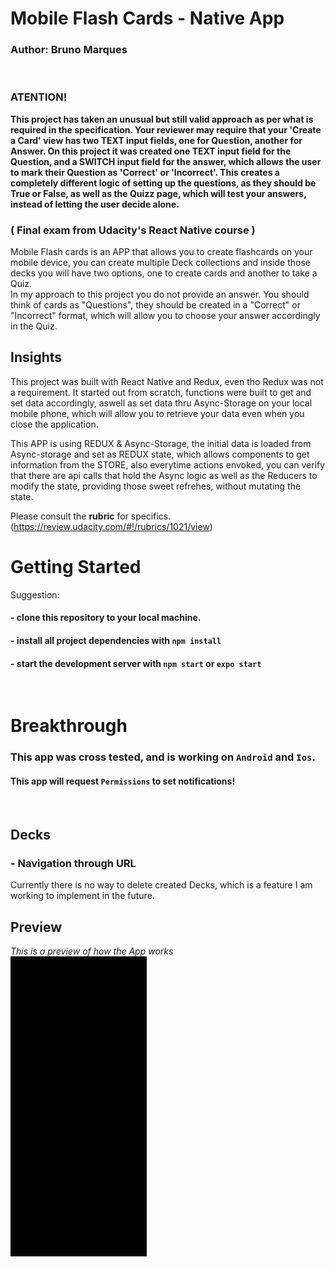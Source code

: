 # Mobile Flash Cards - Native App


### Author: Bruno Marques
<br />

### ATENTION! 

**This project has taken an unusual but still valid approach as per what is required in the specification. Your reviewer may require that your 'Create a Card' view has two TEXT input fields, one for Question, another for Answer.
On this project it was created one TEXT input field for the Question, and a SWITCH input field for the answer, which allows the user to mark their Question as 'Correct' or 'Incorrect'.
This creates a completely different logic of setting up the questions, as they should be True or False, as well as the Quizz page, which will test your answers, instead of letting the user decide alone.**
<br />

### ( Final exam from Udacity's React Native course )

Mobile Flash cards is an APP that allows you to create flashcards on your mobile device, you can create multiple Deck collections and inside those decks you will have two options, one to create cards and another to take a Quiz.
<br />
In my approach to this project you do not provide an answer. You should think of cards as "Questions", they should be created in a "Correct" or "Incorrect" format, which will allow you to choose your answer accordingly in the Quiz.
<br />

## Insights 
This project was built with React Native and Redux, even tho Redux was not a requirement. It started out from scratch, functions were built to get and set data accordingly, aswell as set data thru Async-Storage on your local mobile phone, which will allow you to retrieve your data even when you close the application.
<br />

This APP is using REDUX & Async-Storage, the initial data is loaded from Async-storage and set as REDUX state, which allows components to get information from the STORE, also everytime actions envoked, you can verify that there are api calls that hold the Async logic as well as the Reducers to modify the state, providing those sweet refrehes, without mutating the state.


Please consult the **rubric** for specifics. (https://review.udacity.com/#!/rubrics/1021/view)
  
# Getting Started  
Suggestion:
#### - clone this repository to your local machine.
#### - install all project dependencies with `npm install`
#### - start the development server with `npm start` or `expo start`
<br />

# Breakthrough

### This app was cross tested, and is working on `Android` and `Ios`.
#### This app will request `Permissions` to set notifications!
<br />

## Decks
###  - Navigation through URL 
Currently there is no way to delete created Decks, which is a feature I am working to implement in the future.

## Preview
*This is a preview of how the App works*<Br/>
![Gif animation LogIn](./readmeImg/mobileApp.gif)
